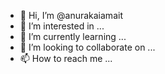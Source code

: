 - 👋 Hi, I’m @anurakaiamait
- 👀 I’m interested in ...
- 🌱 I’m currently learning ...
- 💞️ I’m looking to collaborate on ...
- 📫 How to reach me ...

<!---
anurakaiamait/anurakaiamait is a ✨ special ✨ repository because its `README.md` (this file) appears on your GitHub profile.
You can click the Preview link to take a look at your changes.
--->
